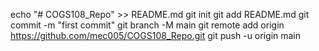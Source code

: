 echo "# COGS108_Repo" >> README.md
git init
git add README.md
git commit -m "first commit"
git branch -M main
git remote add origin https://github.com/mec005/COGS108_Repo.git
git push -u origin main
